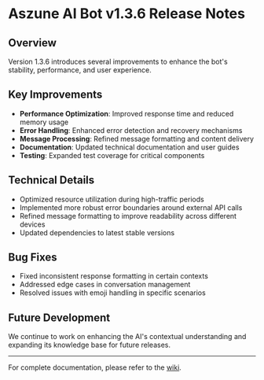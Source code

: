 # Aszune AI Bot v1.3.6 Release Notes

## Overview

Version 1.3.6 introduces several improvements to enhance the bot's stability, performance, and user
experience.

## Key Improvements

- **Performance Optimization**: Improved response time and reduced memory usage
- **Error Handling**: Enhanced error detection and recovery mechanisms
- **Message Processing**: Refined message formatting and content delivery
- **Documentation**: Updated technical documentation and user guides
- **Testing**: Expanded test coverage for critical components

## Technical Details

- Optimized resource utilization during high-traffic periods
- Implemented more robust error boundaries around external API calls
- Refined message formatting to improve readability across different devices
- Updated dependencies to latest stable versions

## Bug Fixes

- Fixed inconsistent response formatting in certain contexts
- Addressed edge cases in conversation management
- Resolved issues with emoji handling in specific scenarios

## Future Development

We continue to work on enhancing the AI's contextual understanding and expanding its knowledge base
for future releases.

---

For complete documentation, please refer to the [wiki](./wiki/).
